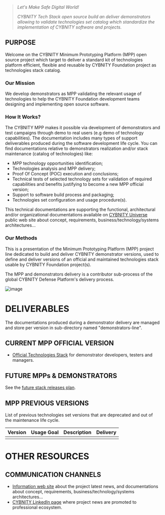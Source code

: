 > _Let's Make Safe Digital World!_
> 
> _CYBNITY Tech Stack open source build an deliver demonstrators allowing to validate technologies set catalog which standardize the implementation of CYBNITY software and projects._

## PURPOSE
Welcome on the CYBNITY Minimum Prototyping Platform (MPP) open source project which target to deliver a standard kit of technologies platform efficient, flexible and reusable by CYBNITY Foundation project as technologies stack catalog.

### Our Mission
We develop demonstrators as MPP validating the relevant usage of technologies to help the CYBNITY Foundation development teams designing and implementing open source software.
### How It Works?
The CYBNITY MPP makes it possible via development of demonstrators and test campaigns through demo to real users (e.g demo of technology capabilities).
The documentation includes many types of support deliverables produced during the software development life cycle.
You can find documentations relative to demonstrators realization and/or stack maintenance (catalog of technologies) like:
- MPP technology opportunities identification;
- Technologies analysis and MPP delivery;
- Proof Of Concept (POC) execution and conclusions;
- Technical tests of selected technology sets for validation of required capabilities and benefits justifying to become a new MPP official version;
- Support to software build process and packaging;
- Technologies set configuration and usage procedure(s).

This technical documentations are supporting the functional, architectural and/or organizational documentations available on [CYBNITY Universe](https://cybnity.notion.site/CYBNITY-Universe-c707ba2ebc3047c6ad533f18b2e0f9db) public web site about concept, requirements, business/technology/systems architectures...

### Our Methods
This is a presentation of the Minimum Prototyping Platform (MPP) project line dedicated to build and deliver CYBNITY demonstrator versions, used to define and deliver versions of an official and maintained technologies stack usable by CYBNITY Foundation project(s).

The MPP and demonstrators delivery is a contributor sub-process of the global CYBNITY Defense Platform's delivery process.

![image](https://user-images.githubusercontent.com/16148082/161949445-0c2ab441-745e-44d4-972b-f24cb7680fbd.png)

# DELIVERABLES
The documentations produced during a demonstrator delivery are managed and store per version in sub-directory named "demonstrators-line".

## CURRENT MPP OFFICIAL VERSION
- [Official Technologies Stack](docs/official-technologies-stack.md) for demonstrator developers, testers and managers.

## FUTURE MPPs & DEMONSTRATORS
See the [future stack releases plan](docs/releases-plan.md).

## MPP PREVIOUS VERSIONS
List of previous technologies set versions that are deprecated and out of the maintenance life cycle.

| Version | Usage Goal | Description | Delivery |
|  :---:  |   :---     |    :---     |     ---: |
|   |  |  |  |

# OTHER RESOURCES
## COMMUNICATION CHANNELS
- [Information web site](https://cybnity.notion.site/CYBNITY-Universe-c707ba2ebc3047c6ad533f18b2e0f9db) about the project latest news, and documentations about concept, requirements, business/technology/systems architectures...
- [CYBNITY LinkedIn page](https://www.linkedin.com/company/cybnity) where project news are promoted to professional ecosystem.
